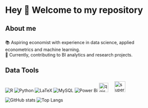 <h1 align="left">Hey 👋 Welcome to my repository</h1>

###

###

<h2 align="left">About me</h2>

###

<p align="left">📚 Aspiring economist with experience in data science, applied econometrics and machine learning. <br>🎯 Currently, contributing to BI analytics and research projects.</p>

###

<h2 align="left">Data Tools</h2>

###

![R](https://img.shields.io/badge/r-%23276DC3.svg?style=for-the-badge&logo=r&logoColor=white) ![Python](https://img.shields.io/badge/python-3670A0?style=for-the-badge&logo=python&logoColor=ffdd54) ![LaTeX](https://img.shields.io/badge/latex-%23008080.svg?style=for-the-badge&logo=latex&logoColor=white) ![MySQL](https://img.shields.io/badge/mysql-4479A1.svg?style=for-the-badge&logo=mysql&logoColor=white) ![Power Bi](https://img.shields.io/badge/power_bi-F2C811?style=for-the-badge&logo=powerbi&logoColor=black) <img src="https://qgis.github.io/qgis-uni-navigation/logo.svg" height="30" alt="qgis logo"  />
  <img width="12" />
  <img src="https://superset.apache.org//img/superset-logo-horiz-dark.svg" height="35" alt="superset logo"  />
  <img width="12" />
<div align="left">

![GitHub stats](https://github-readme-stats.vercel.app/api?username=stefanobalbo&show_icons=true&theme=calm_pink) ![Top Langs](https://github-readme-stats.vercel.app/api/top-langs/?username=stefanobalbo&&layout=compact&theme=calm_pink)


